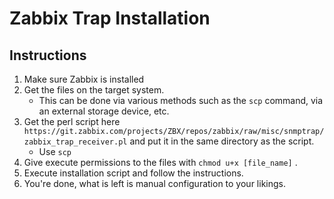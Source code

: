 # Zabbix Trap Installation
## Instructions
1. Make sure Zabbix is installed
2. Get the files on the target system.
    - This can be done via various methods such as the `scp` command, via an external storage device, etc.
3. Get the perl script here ``https://git.zabbix.com/projects/ZBX/repos/zabbix/raw/misc/snmptrap/zabbix_trap_receiver.pl`` and put it in the same directory as the script.
    - Use `scp`
4. Give execute permissions to the files with `chmod u+x [file_name]` .
5. Execute installation script and follow the instructions.
8. You're done, what is left is manual configuration to your likings.